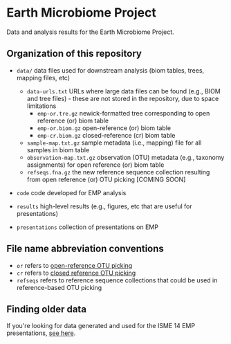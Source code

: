 Earth Microbiome Project
========================

Data and analysis results for the Earth Microbiome Project.

Organization of this repository
-------------------------------

* ``data/`` data files used for downstream analysis (biom tables, trees, mapping files, etc)
  * ``data-urls.txt`` URLs where large data files can be found (e.g., BIOM and tree files) - these are not stored in the repository, due to space limitations
    * ``emp-or.tre.gz`` newick-formatted tree corresponding to open reference (or) biom table
    * ``emp-or.biom.gz`` open-reference (or) biom table
    * ``emp-cr.biom.gz`` closed-reference (cr) biom table
  * ``sample-map.txt.gz`` sample metadata (i.e., mapping) file for all samples in biom table
  * ``observation-map.txt.gz`` observation (OTU) metadata (e.g., taxonomy assignments) for open reference (or) biom table
  * ``refseqs.fna.gz`` the new reference sequence collection resulting from open reference (or) OTU picking [COMING SOON]

* ``code`` code developed for EMP analysis

* ``results`` high-level results (e.g., figures, etc that are useful for presentations)

* ``presentations`` collection of presentations on EMP

File name abbreviation conventions
----------------------------------

* ``or`` refers to [open-reference OTU picking](http://qiime.org/tutorials/otu_picking.html#open-reference-otu-picking)
* ``cr`` refers to [closed reference OTU picking](http://qiime.org/tutorials/otu_picking.html#closed-reference-otu-picking)
* ``refseqs`` refers to reference sequence collections that could be used in reference-based OTU picking

Finding older data
------------------

If you're looking for data generated and used for the ISME 14 EMP presentations, [see here](https://github.com/EarthMicrobiomeProject/emp/tree/isme14).


